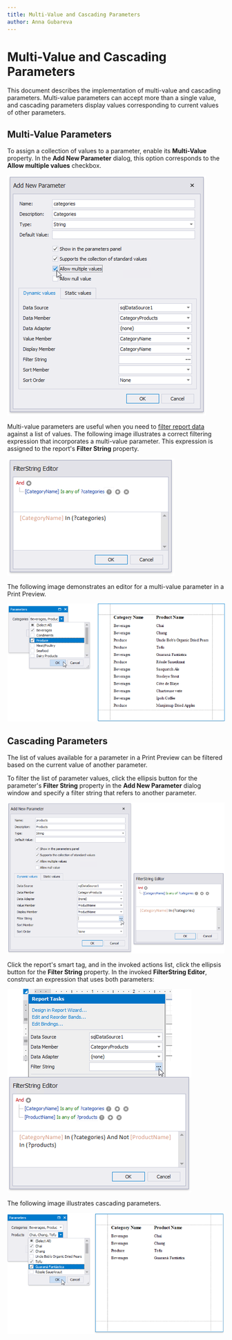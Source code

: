 ```yaml
---
title: Multi-Value and Cascading Parameters
author: Anna Gubareva
---
```

# Multi-Value and Cascading Parameters

This document describes the implementation of multi-value and cascading parameters. Multi-value parameters can accept more than a single value, and cascading parameters display values corresponding to current values of other parameters.

## <a name="multivalue"></a>Multi-Value Parameters
To assign a collection of values to a parameter, enable its **Multi-Value** property. In the **Add New Parameter** dialog, this option corresponds to the **Allow multiple values** checkbox.

![](../../../../../images/eurd-win-parameters-create-multi-value-parameter.png)

Multi-value parameters are useful when you need to [filter report data](../filter-data/filter-data-at-the-report-level.md) against a list of values. The following image illustrates a correct filtering expression that incorporates a multi-value parameter. This expression is assigned to the report's **Filter String** property.

![](../../../../../images/eurd-win-parameters-filter-string-with-multi-value-parameter.png)

The following image demonstrates an editor for a multi-value parameter in a Print Preview.

![](../../../../../images/eurd-win-parameters-multi-value-parameter-result.png)

## <a name="cascading"></a>Cascading Parameters
The list of values available for a parameter in a Print Preview can be filtered based on the current value of another parameter.

To filter the list of parameter values, click the ellipsis button for the parameter's **Filter String** property in the **Add New Parameter** dialog window and specify a filter string that refers to another parameter.

![](../../../../../images/eurd-win-parameters-create-cascading-parameter.png)

Click the report's smart tag, and in the invoked actions list, click the ellipsis button for the **Filter String** property. In the invoked **FilterString Editor**, construct an expression that uses both parameters:

![](../../../../../images/eurd-win-parameters-filter-with-cascading-parameters.png)

The following image illustrates cascading parameters.

![](../../../../../images/eurd-win-parameters-cascading-result.png)